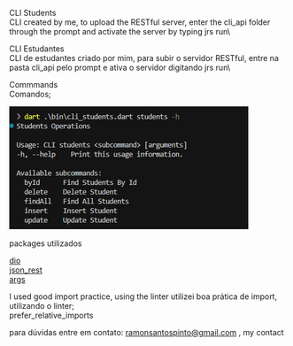    CLI Students\
   CLI created by me, to upload the RESTful server, enter the cli_api folder through the prompt and activate the server by typing jrs run\

 CLI Estudantes\
 CLI de estudantes criado por mim, para subir o servidor RESTful, entre na pasta cli_api pelo prompt e ativa o servidor digitando jrs run\

Commmands\
Comandos;

![alt text](image.png)


packages utilizados

   [dio](https://pub.dev/packages/dio)\
   [json_rest](https://pub.dev/packages/json_rest_server)\
   [args](https://pub.dev/packages/args)

  
I used good import practice, using the linter
utilizei boa prática de import, utilizando o linter;\
prefer_relative_imports

para dúvidas entre em contato: ramonsantospinto@gmail.com , my contact

